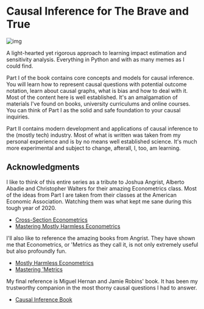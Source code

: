 # Causal Inference for The Brave and True

![img](./data/img/brave-and-true.png)

A light-hearted yet rigorous approach to learning impact estimation and sensitivity analysis. Everything in Python and with as many memes as I could find.

Part I of the book contains core concepts and models for causal inference. You will learn how to represent causal questions with potential outcome notation, learn about causal graphs, what is bias and how to deal with it. Most of the content here is well established. It's an amalgamation of materials I've found on books, university curriculums and online courses. You can think of Part I as the solid and safe foundation to your causal inquiries. 

Part II contains modern development and applications of causal inference to the (mostly tech) industry. Most of what is written was taken from my personal experience and is by no means well established science. It's much more experimental and subject to change, afterall, I, too, am learning.

## Acknowledgments

I like to think of this entire series as a tribute to Joshua Angrist, Alberto Abadie and Christopher Walters for their amazing Econometrics class. Most of the ideas from Part I are taken from their classes at the American Economic Association. Watching them was what kept me sane during this tough year of 2020.
* [Cross-Section Econometrics](https://www.aeaweb.org/conference/cont-ed/2017-webcasts)
* [Mastering Mostly Harmless Econometrics](https://www.aeaweb.org/conference/cont-ed/2020-webcasts)

I'll also like to reference the amazing books from Angrist. They have shown me that Econometrics, or 'Metrics as they call it, is not only extremely useful but also profoundly fun.

* [Mostly Harmless Econometrics](https://www.mostlyharmlesseconometrics.com/)
* [Mastering 'Metrics](https://www.masteringmetrics.com/)

My final reference is Miguel Hernan and Jamie Robins' book. It has been my trustworthy companion in the most thorny causal questions I had to answer.

* [Causal Inference Book](https://www.hsph.harvard.edu/miguel-hernan/causal-inference-book/)
